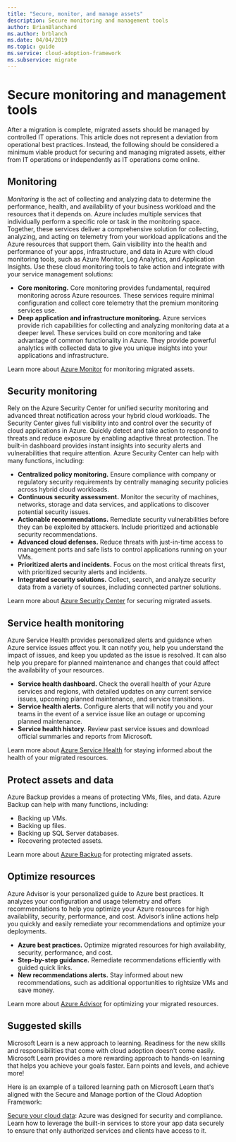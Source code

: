 ```yaml
---
title: "Secure, monitor, and manage assets"
description: Secure monitoring and management tools
author: BrianBlanchard
ms.author: brblanch
ms.date: 04/04/2019
ms.topic: guide
ms.service: cloud-adoption-framework
ms.subservice: migrate
---
```


# Secure monitoring and management tools

After a migration is complete, migrated assets should be managed by controlled IT operations. This article does not represent a deviation from operational best practices. Instead, the following should be considered a minimum viable product for securing and managing migrated assets, either from IT operations or independently as IT operations come online.

## Monitoring

*Monitoring* is the act of collecting and analyzing data to determine the performance, health, and availability of your business workload and the resources that it depends on. Azure includes multiple services that individually perform a specific role or task in the monitoring space. Together, these services deliver a comprehensive solution for collecting, analyzing, and acting on telemetry from your workload applications and the Azure resources that support them. Gain visibility into the health and performance of your apps, infrastructure, and data in Azure with cloud monitoring tools, such as Azure Monitor, Log Analytics, and Application Insights. Use these cloud monitoring tools to take action and integrate with your service management solutions:

- **Core monitoring.** Core monitoring provides fundamental, required monitoring across Azure resources. These services require minimal configuration and collect core telemetry that the premium monitoring services use.
- **Deep application and infrastructure monitoring.** Azure services provide rich capabilities for collecting and analyzing monitoring data at a deeper level. These services build on core monitoring and take advantage of common functionality in Azure. They provide powerful analytics with collected data to give you unique insights into your applications and infrastructure.

Learn more about [Azure Monitor](https://docs.microsoft.com/azure/azure-monitor/overview) for monitoring migrated assets.

## Security monitoring

Rely on the Azure Security Center for unified security monitoring and advanced threat notification across your hybrid cloud workloads. The Security Center gives full visibility into and control over the security of cloud applications in Azure. Quickly detect and take action to respond to threats and reduce exposure by enabling adaptive threat protection. The built-in dashboard provides instant insights into security alerts and vulnerabilities that require attention. Azure Security Center can help with many functions, including:

- **Centralized policy monitoring.** Ensure compliance with company or regulatory security requirements by centrally managing security policies across hybrid cloud workloads.
- **Continuous security assessment.** Monitor the security of machines, networks, storage and data services, and applications to discover potential security issues.
- **Actionable recommendations.** Remediate security vulnerabilities before they can be exploited by attackers. Include prioritized and actionable security recommendations.
- **Advanced cloud defenses.** Reduce threats with just-in-time access to management ports and safe lists to control applications running on your VMs.
- **Prioritized alerts and incidents.** Focus on the most critical threats first, with prioritized security alerts and incidents.
- **Integrated security solutions.** Collect, search, and analyze security data from a variety of sources, including connected partner solutions.

Learn more about [Azure Security Center](https://docs.microsoft.com/azure/security-center) for securing migrated assets.

## Service health monitoring

Azure Service Health provides personalized alerts and guidance when Azure service issues affect you. It can notify you, help you understand the impact of issues, and keep you updated as the issue is resolved. It can also help you prepare for planned maintenance and changes that could affect the availability of your resources.

- **Service health dashboard.** Check the overall health of your Azure services and regions, with detailed updates on any current service issues, upcoming planned maintenance, and service transitions.
- **Service health alerts.** Configure alerts that will notify you and your teams in the event of a service issue like an outage or upcoming planned maintenance.
- **Service health history.** Review past service issues and download official summaries and reports from Microsoft.

Learn more about [Azure Service Health](https://docs.microsoft.com/azure/service-health) for staying informed about the health of your migrated resources.

## Protect assets and data

Azure Backup provides a means of protecting VMs, files, and data. Azure Backup can help with many functions, including:

- Backing up VMs.
- Backing up files.
- Backing up SQL Server databases.
- Recovering protected assets.

Learn more about [Azure Backup](https://docs.microsoft.com/azure/backup) for protecting migrated assets.

## Optimize resources

Azure Advisor is your personalized guide to Azure best practices. It analyzes your configuration and usage telemetry and offers recommendations to help you optimize your Azure resources for high availability, security, performance, and cost. Advisor’s inline actions help you quickly and easily remediate your recommendations and optimize your deployments.

- **Azure best practices.** Optimize migrated resources for high availability, security, performance, and cost.
- **Step-by-step guidance.** Remediate recommendations efficiently with guided quick links.
- **New recommendations alerts.** Stay informed about new recommendations, such as additional opportunities to rightsize VMs and save money.

Learn more about [Azure Advisor](https://docs.microsoft.com/azure/advisor/advisor-overview) for optimizing your migrated resources.

## Suggested skills

Microsoft Learn is a new approach to learning. Readiness for the new skills and responsibilities that come with cloud adoption doesn't come easily. Microsoft Learn provides a more rewarding approach to hands-on learning that helps you achieve your goals faster. Earn points and levels, and achieve more!

Here is an example of a tailored learning path on Microsoft Learn that's aligned with the Secure and Manage portion of the Cloud Adoption Framework: 

[Secure your cloud data](https://docs.microsoft.com/learn/paths/secure-your-cloud-data/): Azure was designed for security and compliance. Learn how to leverage the built-in services to store your app data securely to ensure that only authorized services and clients have access to it.
